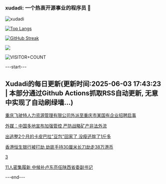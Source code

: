 ### xudadi: 一个热衷开源事业的程序员 👋

![xudadi](https://github-readme-stats-git-masterorgs-github-readme-stats-team.vercel.app/api?username=xudadi)

[![Top Langs](https://github-readme-stats.vercel.app/api/top-langs/?username=xudadi)](https://github.com/anuraghazra/github-readme-stats)

[![GitHub Streak](https://streak-stats.demolab.com?user=xudadi&locale=zh_Hans)](https://git.io/streak-stats)

![](https://raw.githubusercontent.com/xudadi/xudadi/main/assets/github-contribution-grid-snake.svg)

![VISITOR+COUNT](https://komarev.com/ghpvc/?username=xudadi&label=VISITOR+COUNT)


---start---

## Xudadi的每日更新(更新时间:2025-06-03 17:43:23 | 本部分通过Github Actions抓取RSS自动更新, 无意中实现了自动刷绿墙...)

[重庆飞驶特人力资源管理有限公司外派至重庆市某国有企业招聘启事](https://www.gongkaoleida.com/article/2430202)

[外媒：中国多地宣布加强管控 严防战略矿产非法外流](https://m.163.com/news/article/K14NDKTQ0514BQ68.html)

[出逃整2个月的卡皮巴拉"豆包"回家了 没瘦还胖了1斤多](https://m.163.com/news/article/K14JGN0105345ARG.html)

[香港恒生银行被打劫 劫匪手持30厘米长刀劫走38万港币](https://m.163.com/news/article/K14M3GCO0512B07B.html)

[3](https://m.163.com/touch/news/sub/domestic)

[11人密集履新 中候补卢东亮任陕西省委副书记](https://m.163.com/news/article/K14K55A6055040N3.html)

---end---

